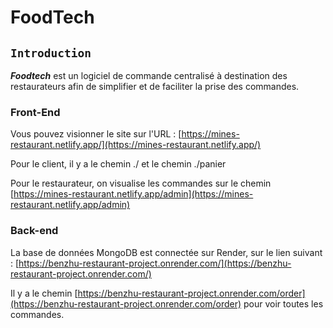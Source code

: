 # FoodTech

## `Introduction`

**_Foodtech_** est un logiciel de commande centralisé à destination des restaurateurs afin de simplifier et de faciliter la prise des commandes.

### Front-End

Vous pouvez visionner le site sur l'URL : [https://mines-restaurant.netlify.app/](https://mines-restaurant.netlify.app/)

Pour le client, il y a le chemin ./ et le chemin ./panier

Pour le restaurateur, on visualise les commandes sur le chemin [https://mines-restaurant.netlify.app/admin](https://mines-restaurant.netlify.app/admin)

### Back-end

La base de données MongoDB est connectée sur Render, sur le lien suivant : [https://benzhu-restaurant-project.onrender.com/](https://benzhu-restaurant-project.onrender.com/)

Il y a le chemin [https://benzhu-restaurant-project.onrender.com/order](https://benzhu-restaurant-project.onrender.com/order) pour voir toutes les commandes.
